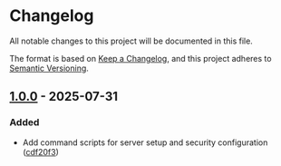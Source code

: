 <!-- markdownlint-disable MD024 MD033 -->
# Changelog

All notable changes to this project will be documented in this file.

The format is based on [Keep a Changelog](https://keepachangelog.com/en/1.0.0/),
and this project adheres to [Semantic Versioning](https://semver.org/spec/v2.0.0.html).

## [1.0.0] - 2025-07-31

### Added

- Add command scripts for server setup and security configuration ([cdf20f3](https://github.com/druagoon/vpsctl/commit/cdf20f3f609d51e74797389d721960fda9fe02e6))

[1.0.0]: https://github.com/druagoon/vpsctl/releases/tag/v1.0.0

<!-- generated by git-cliff -->
